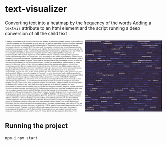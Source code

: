 # text-visualizer
Converting text into a heatmap by the frequency of the words
Adding a `textvis` attribute to an html element and the script running a deep conversion of all the child text

![demo screenshot](https://github.com/laligelencser/text-visualizer/blob/master/demo/text-vis-screenshot.jpg?raw=true)

## Running the project
`npm i`
`npm start`
